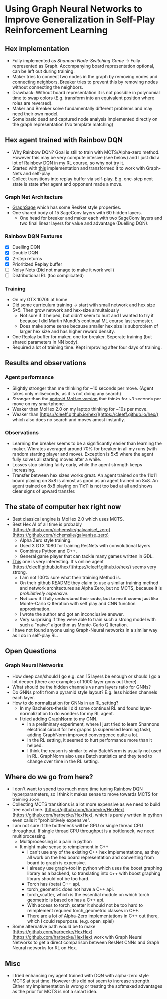 # Using Graph Neural Networks to Improve Generalization in Self-Play Reinforcement Learning

## Hex implementation
- Fully implemented as *Shannon Node-Switching Game* -> Fully represented as Graph. Accompanying board representation optional, can be left out during training.
- Maker tries to connect two nodes in the graph by removing nodes and connecting neighbors, Breaker tries to prevent this by removing nodes without connecting the neighbors.
- Drawback: Without board representation it is not possible in polynomial time to swap colors (E.g. transform into an equivalent position where roles are reversed).
- Maker and Breaker solve fundamentally different problems and may need their own model.
- Some basic dead and captured node analysis implemented directly on the graph representation (No template matching)

## Hex agent trained with Rainbow DQN
- Why Rainbow DQN? Goal is still to train with MCTS/Alpha-zero method. However this may be very compute intesive (see below) and I just did a lot of Rainbow DQN in my RL course, so why not try it.
- Started with [this](https://github.com/schmidtdominik/Rainbow) implementation and transformed it to work with Graph-Nets and self-play
- Collect transitions into replay buffer via self-play. E.g. one-step next state is state after agent and opponent made a move.
### Graph Net Architecture
- [GraphSage](https://pytorch-geometric.readthedocs.io/en/latest/modules/nn.html#torch_geometric.nn.conv.SAGEConv) which has some ResNet style properties.
- One shared body of 15 SageConv layers with 60 hidden layers.
	+ One head for breaker and maker each with two SageConv layers and two final linear layers for value and advantage (Duelling DQN).
### Rainbow DQN Features
- [x] Duelling DQN
- [x] Double DQN
- [x] 2-step returns
- [x] Prioritized Replay buffer
- [ ] Noisy Nets (Did not manage to make it work well)
- [ ] Distributional RL (too complicated)
### Training
- On my GTX 1070ti at home
- Did some curriculum training -> start with small network and hex size 5\*5. Then grow network and hex-size simultaiously
	+ Not sure if it helped, but didn't seem to hurt and I wanted to try it because I did Martin Mundt's continual ML course last semester.
	+ Does make some sense because smaller hex size is subproblem of larger hex size and has higher reward density.
- One Replay buffer for maker, one for breaker. Seperate training (but shared parameters in NN body).
- Required a lot of training time. Kept improving after four days of training.

## Results and observations

### Agent performance
- Slightly stronger than me thinking for ~10 seconds per move. (Agent takes only miliseconds, as it is not doing any search)
- Stronger than the [android MoHex version](https://play.google.com/store/apps/details?id=com.game.hex&hl=en&gl=US) that thinks for ~3 seconds per move on my smartphone.
- Weaker than MoHex 2.0 on my laptop thinking for ~10s per move.
- Weaker than [https://cleeff.github.io/hex/](https://cleeff.github.io/hex/) which also does no search and moves amost instantly.

### Observations
- Learning the breaker seems to be a significantly easier than learning the maker. Winrates averaged around 70% for breaker in all my runs (with random starting player and move). Exception is 5x5 where the agent fully solves all starting moves after a while.
- Losses stop sinking fairly early, while the agent strength keeps increasing.
- Transfer between hex sizes works great. An agent trained on the 11x11 board playing on 8x8 is almost as good as an agent trained on 8x8. An agent trained on 8x8 playing on 11x11 is not too bad at all and shows clear signs of upward transfer.

## The state of computer hex right now
- Best classical engine is MoHex 2.0 which uses MCTS.
- Best Hex AI of all time is probably [https://github.com/richemslie/galvanise\_zero](https://github.com/richemslie/galvanise_zero)
	+ Alpha Zero style training.
	+ Used 3 GTX 1080 for training ResNets with convolutional layers.
	+ Combines Python and C++.
	+ General game player that can tackle many games written in GDL.
- [This](https://github.com/harbecke/HexHex) one is very interesting. It's online agent [https://cleeff.github.io/hex/](https://cleeff.github.io/hex/) seems very strong.
	+ I am not 100% sure what their training Method is.
	+ On their github README they claim to use a similar training method and network architectures as Alpha Zero, but no MCTS, because it is *prohibitively expensive*.
	+ Not sure if I fully understand their code, but to me it seems just like Monte-Carlo Q Iteration with self play and CNN function approximation.
	+ I wrote the author and got an inconclusive answer.
	+ Very surprising if they were able to train such a strong model with such a "naive" algorithm as Monte-Carlo Q Iteration.
- I have not found anyone using Graph-Neural networks in a similar way as I do in self-play RL.

## Open Questions
### Graph Neural Networks
- How deep can/should I go e.g. can 15 layers be enough or should I go a lot deeper (there are examples of 1000 layer gnns out there).
- What should be the hidden channels vs num layers ratio for GNNs?
- Do GNNs profit from a pyramid style layout? E.g. less hidden channels each layer.
- How to do normalization for GNNs in an RL setting?
	+ In my Bachelors-thesis I did some continual RL and found layer-normalization to do wonders for my RL agent.
	+ I tried adding [GraphNorm](https://arxiv.org/abs/2009.03294) to my GNN.
		* In a preliminary experiment, where I just tried to learn Shannons electrical circuit for hex graphs (a supervised learning task), adding GraphNorm improved convergence quite a lot.
		* In the RL setting, it seemed to hurt performance more than it helped.
		* I think the reason is similar to why BatchNorm is usually not used in RL. GraphNorm also uses Batch statistics and they tend to change over time in the RL setting.


## Where do we go from here?
- I don't want to spend too much more time tuning Rainbow DQN hyperparameters, so I think it makes sense to move towards MCTS for training soon.
- Collecting MCTS transitions is a lot more expensive as we need to build tree each time. [https://github.com/harbecke/HexHex](https://github.com/harbecke/HexHex), which is purely written in python even calls it "prohibitively expensive".
- I am not sure if the bottleneck will be GPU or single thread CPU throughput. If single thread CPU throughput is a bottleneck, we need multiprocessing.
	+ Multiprocessing is a pain in python
	+ It might make sense to reimplement in C++
		* I can't use any of the existing C++ hex implementations, as they all work on the hex board representation and converting from board to graph is expensive.
		* I already use graph-tool in python which uses the boost graphing library as a backend, so translating into c++ with boost graphing library should not be too hard.
		* Torch has (beta) C++ api.
		* torch_geometric does not have a C++ api.
		* torch_scatter, which is the essential module on which torch geometric is based on has a C++ api.
		* With access to torch_scatter it should not be too hard to reimplement required torch_geometric classes in C++.
		* There are a lot of Alpha-Zero implementations in C++ out there, which I could repurpose. (e.g. open_spiel)
- Some alternative path would be to make [https://github.com/harbecke/HexHex](https://github.com/harbecke/HexHex) work with Graph Neural Networks to get a direct comparison between ResNet CNNs and Graph Neural networks for RL on Hex.

## Misc
- I tried enhancing my agent trained with DQN with alpha-zero style MCTS at test time. However this did not seem to increase strength. Either my implementation is wrong or treating the softmaxed advantages as the prior for MCTS is not a smart idea.
